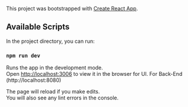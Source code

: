 This project was bootstrapped with [Create React App](https://github.com/facebook/create-react-app).

## Available Scripts

In the project directory, you can run:

### `npm run dev`

Runs the app in the development mode.<br>
Open [http://localhost:3006](http://localhost:3006) to view it in the browser for UI.
For Back-End (http://localhost:8080) 

The page will reload if you make edits.<br>
You will also see any lint errors in the console.


